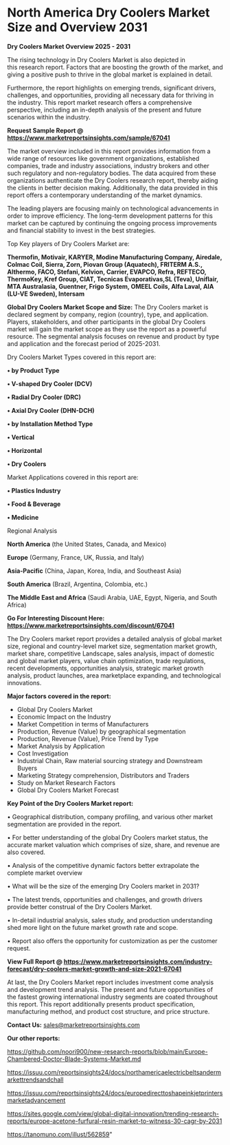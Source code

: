 # North America Dry Coolers Market Size and Overview 2031

<Strong> Dry Coolers Market Overview 2025 - 2031</strong>

The rising technology in Dry Coolers Market is also depicted in this research report. Factors that are boosting the growth of the market, and giving a positive push to thrive in the global market is explained in detail.

Furthermore, the report highlights on emerging trends, significant drivers, challenges, and opportunities, providing all necessary data for thriving in the industry. This report market research offers a comprehensive perspective, including an in-depth analysis of the present and future scenarios within the industry.

<strong>Request Sample Report @ <a href=https://www.marketreportsinsights.com/sample/67041>https://www.marketreportsinsights.com/sample/67041</a></strong>

The market overview included in this report provides information from a wide range of resources like government organizations, established companies, trade and industry associations, industry brokers and other such regulatory and non-regulatory bodies. The data acquired from these organizations authenticate the Dry Coolers research report, thereby aiding the clients in better decision making. Additionally, the data provided in this report offers a contemporary understanding of the market dynamics.

The leading players are focusing mainly on technological advancements in order to improve efficiency. The long-term development patterns for this market can be captured by continuing the ongoing process improvements and financial stability to invest in the best strategies.

Top Key players of Dry Coolers Market are:

<strong>Thermofin, Motivair, KARYER, Modine Manufacturing Company, Airedale, Colmac Coil, Sierra, Zorn, Piovan Group (Aquatech), FRITERM A.S., Althermo, FACO, Stefani, Kelvion, Carrier, EVAPCO, Refra, REFTECO, ThermoKey, Kref Group, CIAT, Tecnicas Evaporativas,SL (Teva), Uniflair, MTA Australasia, Guentner, Frigo System, OMEEL Coils, Alfa Laval, AIA (LU-VE Sweden), Intersam</strong>

<strong><b>Global Dry Coolers Market Scope and Size:</b></strong>
The Dry Coolers market is declared segment by company, region (country), type, and application. Players, stakeholders, and other participants in the global Dry Coolers market will gain the market scope as they use the report as a powerful resource. The segmental analysis focuses on revenue and product by type and application and the forecast period of 2025-2031.

Dry Coolers Market Types covered in this report are:

<strong>• by Product Type

• V-shaped Dry Cooler (DCV)

• Radial Dry Cooler (DRC)

• Axial Dry Cooler (DHN-DCH)

• by Installation Method Type

• Vertical

• Horizontal

• Dry Coolers</strong>

Market Applications covered in this report are:

<strong>• Plastics Industry

• Food & Beverage

• Medicine</strong> 

Regional Analysis

<strong>North America</strong> (the United States, Canada, and Mexico)

<strong>Europe</strong> (Germany, France, UK, Russia, and Italy)

<strong>Asia-Pacific</strong> (China, Japan, Korea, India, and Southeast Asia)

<strong>South America</strong> (Brazil, Argentina, Colombia, etc.)

<strong>The Middle East and Africa</strong> (Saudi Arabia, UAE, Egypt, Nigeria, and South Africa)

<strong>Go For Interesting Discount Here: <a href=https://www.marketreportsinsights.com/discount/67041>https://www.marketreportsinsights.com/discount/67041</a></strong>

The Dry Coolers market report provides a detailed analysis of global market size, regional and country-level market size, segmentation market growth, market share, competitive Landscape, sales analysis, impact of domestic and global market players, value chain optimization, trade regulations, recent developments, opportunities analysis, strategic market growth analysis, product launches, area marketplace expanding, and technological innovations.

<strong><b>Major factors covered in the report:</b></strong>
<ul>
  <li>Global Dry Coolers Market </li>
  <li>Economic Impact on the Industry</li>
  <li>Market Competition in terms of Manufacturers</li>
  <li>Production, Revenue (Value) by geographical segmentation</li>
  <li>Production, Revenue (Value), Price Trend by Type</li>
  <li>Market Analysis by Application</li>
  <li>Cost Investigation</li>
  <li>Industrial Chain, Raw material sourcing strategy and Downstream Buyers</li>
  <li>Marketing Strategy comprehension, Distributors and Traders</li>
  <li>Study on Market Research Factors</li>
  <li>Global Dry Coolers Market Forecast</li>
</ul>

<strong><b>Key Point of the Dry Coolers Market report:</b></strong>

• Geographical distribution, company profiling, and various other market segmentation are provided in the report.

• For better understanding of the global Dry Coolers market status, the accurate market valuation which comprises of size, share, and revenue are also covered.

• Analysis of the competitive dynamic factors better extrapolate the complete market overview

• What will be the size of the emerging Dry Coolers market in 2031?

• The latest trends, opportunities and challenges, and growth drivers provide better construal of the Dry Coolers Market.

• In-detail industrial analysis, sales study, and production understanding shed more light on the future market growth rate and scope.

• Report also offers the opportunity for customization as per the customer request.

<strong><b>View Full Report @ <a href=https://www.marketreportsinsights.com/industry-forecast/dry-coolers-market-growth-and-size-2021-67041>https://www.marketreportsinsights.com/industry-forecast/dry-coolers-market-growth-and-size-2021-67041</a></b></strong>


At last, the Dry Coolers Market report includes investment come analysis and development trend analysis. The present and future opportunities of the fastest growing international industry segments are coated throughout this report. This report additionally presents product specification, manufacturing method, and product cost structure, and price structure.

<strong>Contact Us:</strong>
sales@marketreportsinsights.com

<strong>Our other reports:</strong>

<a href=https://github.com/noori900/new-research-reports/blob/main/Europe-Chambered-Doctor-Blade-Systems-Market.md>https://github.com/noori900/new-research-reports/blob/main/Europe-Chambered-Doctor-Blade-Systems-Market.md</a>

<a href=https://issuu.com/reportsinsights24/docs/northamericaelectricbeltsandermarkettrendsandchall>https://issuu.com/reportsinsights24/docs/northamericaelectricbeltsandermarkettrendsandchall</a>

<a href=https://issuu.com/reportsinsights24/docs/europedirecttoshapeinkjetprintersmarketadvancement>https://issuu.com/reportsinsights24/docs/europedirecttoshapeinkjetprintersmarketadvancement</a>

<a href=https://sites.google.com/view/global-digital-innovation/trending-research-reports/europe-acetone-furfural-resin-market-to-witness-30-cagr-by-2031>https://sites.google.com/view/global-digital-innovation/trending-research-reports/europe-acetone-furfural-resin-market-to-witness-30-cagr-by-2031</a>

<a href=https://tanomuno.com/illust/562859>https://tanomuno.com/illust/562859</a>"
